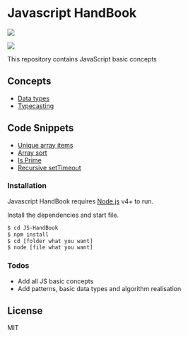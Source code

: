 # Javascript HandBook

![](https://upload.wikimedia.org/wikipedia/commons/thumb/9/99/Unofficial_JavaScript_logo_2.svg/240px-Unofficial_JavaScript_logo_2.svg.png)

![](https://img.shields.io/github/stars/is0ly/JS-HandBook)

This repository contains JavaScript basic concepts

## Concepts

-   [Data types](1-concepts/1-data-types.js)
-   [Typecasting](1-concepts/2-type-casting.js)

## Code Snippets

-   [Unique array items](2-code-snippets/1-unique-array-items.js)
-   [Array sort](2-code-snippets/2-array-sort.js)
-   [Is Prime](2-code-snippets/3-is-prime.js)
-   [Recursive setTimeout](2-code-snippets/4-recursive-setTimeout.js)

### Installation

Javascript HandBook requires [Node.js](https://nodejs.org/) v4+ to run.

Install the dependencies and start file.

```sh
$ cd JS-HandBook
$ npm install
$ cd [folder what you want]
$ node [file what you want]
```

### Todos

-   Add all JS basic concepts
-   Add patterns, basic data types and algorithm realisation

## License

MIT
